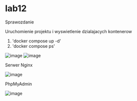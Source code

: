 # lab12
Sprawozdanie

Uruchomienie projektu i wyswietlenie dzialajacych kontenerow
1. 'docker compose up -d'
2. 'docker compose ps'

![image](https://github.com/Maryia03/lab12/assets/164774065/e4f1f8ca-55ca-444e-8377-ae83dc7c083f)
![image](https://github.com/Maryia03/lab12/assets/164774065/7d26e751-40c1-4970-8383-630d664ef958)

Serwer Nginx

![image](https://github.com/Maryia03/lab12/assets/164774065/00254ce9-32c4-42dd-bc8d-dbddb031f9b9)

PhpMyAdmin

![image](https://github.com/Maryia03/lab12/assets/164774065/e53c9b8b-251b-4608-80ce-4378e3dadcd2)






   
